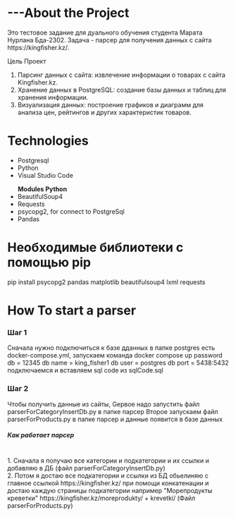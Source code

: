 
<h1>---About the Project</h1>
<p>
  Это тестовое задание для дуального обучения студента Марата Нурлана Бда-2302.
  Задача - парсер для получения данных с сайта https://kingfisher.kz/.

  Цель Проект 
  1. Парсинг данных с сайта: извлечение информации о товарах с сайта Kingfisher.kz.
  2. Хранение данных в PostgreSQL: создание базы данных и таблиц для хранения информации.
  3. Визуализация данных: построение графиков и диаграмм для анализа цен, рейтингов и других характеристик товаров.
</p>
<h1>Technologies</h1>
<p>
  <ul>
    <li>Postgresql</li>
    <li>Python</li>
    <li>Visual Studio Code</li>
  </ul>
  <ul><b>Modules Python</b>
     <li>BeautifulSoup4</li>
     <li>Requests</li>
     <li>psycopg2, for connect to PostgreSql</li>
     <li>Pandas</li>
  </ul>
</p>
<h1>Необходимые библиотеки с помощью pip</h1>
<p>
  pip install psycopg2 pandas matplotlib beautifulsoup4 lxml requests
</p>

<h1>How To start a parser</h1>
<p>
   <h3>Шаг 1</h3>
   <p>
     Сначала нужно подключиться к базе дданных  в папке postgres есть docker-compose.yml, 
     запускаем команда docker compose up
     password db = 12345
     db name = king_fisher1
     db user = postgres
     db port = 5438:5432
     подключаемся и вставляем sql code из sqlCode.sql
   </p>
   <h3>Шаг 2</h3>
   <p>
      Чтобы получить данные из сайты,
      Gервое надо запустить файл parserForCategoryInsertDb.py в папке парсер
      Второе запускаем файл parserForProducts.py в папке парсер и данные появится в базе данных
	   <br>
      <h5>Как работает парсер</h5> <br>
      1. Сначала я получаю все категории и подкатегории и их ссылки и добавляю в ДБ (файл parserForCategoryInsertDb.py) <br>
      2. Потом я достаю все подкатегории и ссылки из БД обьелиняю с главное ссылкой https://kingfisher.kz/ при помощи конкатенации и достаю каждую страницы подкатегории например "Морепродукты креветки" https://kingfisher.kz/moreprodukty/ + krevetki/ (Файл parserForProducts.py)
     		
   </p>
   
  
</p>





